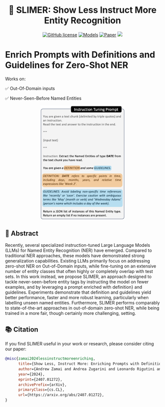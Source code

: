 <div align="center">
  <h1>👻 SLIMER: Show Less Instruct More Entity Recognition</h1>
</div>


<p align="center">
    <a href="https://github.com/andrewzamai/SLIMER/blob/main/LICENSE"><img alt="GitHub license" src="https://img.shields.io/badge/license-Apache2.0-blue"></a>
    <a href="https://huggingface.co/expertai/SLIMER"><img alt="Models" src="https://img.shields.io/badge/🤗-Models-green"></a>
    <a href="https://arxiv.org/abs/2407.01272"><img alt="Paper" src="https://img.shields.io/badge/📄-Paper-orange"></a>
    <a href="https://www.expert.ai/"><img src="https://img.shields.io/badge/company-expert.ai-blueviolet"></a>
</p>

# Enrich Prompts with Definitions and Guidelines for Zero-Shot NER

Works on:

  ✅ Out-Of-Domain inputs

  ✅ Never-Seen-Before Named Entities 

<div align="center">
<img src="assets/SLIMER_prompt.png" alt="Alt text" style="max-width: 100%; width: 275px;">
</div>


## 📄 Abstract
Recently, several specialized instruction-tuned Large Language Models (LLMs) for Named Entity Recognition (NER) have emerged. Compared to traditional NER approaches, these models have demonstrated strong generalization capabilities. Existing LLMs primarily focus on addressing zero-shot NER on Out-of-Domain inputs, while fine-tuning on an extensive number of entity classes that often highly or completely overlap with test sets. In this work instead, we propose SLIMER, an approach designed to tackle never-seen-before entity tags by instructing the model on fewer examples, and by leveraging a prompt enriched with definition} and guidelines.
Experiments demonstrate that definition and guidelines yield better performance, faster and more robust learning, particularly when labelling unseen named entities. Furthermore, SLIMER performs comparably to state-of-the-art approaches in out-of-domain zero-shot NER, while being trained in a more fair, though certainly more challenging, setting.


## 📚 Citation

If you find SLIMER useful in your work or research, please consider citing our paper:

```bibtex
@misc{zamai2024lessinstructmoreenriching,
      title={Show Less, Instruct More: Enriching Prompts with Definitions and Guidelines for Zero-Shot NER}, 
      author={Andrew Zamai and Andrea Zugarini and Leonardo Rigutini and Marco Ernandes and Marco Maggini},
      year={2024},
      eprint={2407.01272},
      archivePrefix={arXiv},
      primaryClass={cs.CL},
      url={https://arxiv.org/abs/2407.01272}, 
}
```
